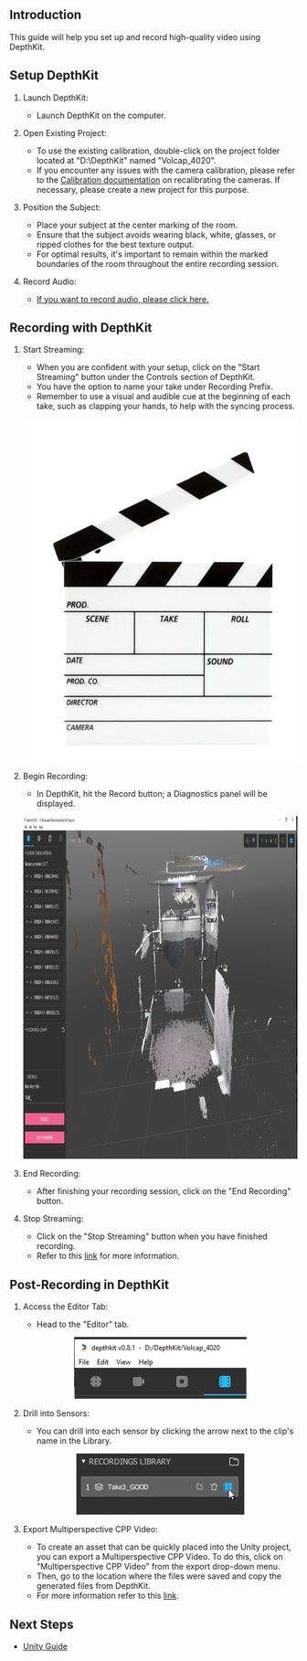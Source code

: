 ## Introduction
This guide will help you set up and record high-quality video using DepthKit.

## Setup DepthKit
1. Launch DepthKit:
   - Launch DepthKit on the computer.

2. Open Existing Project:
   - To use the existing calibration, double-click on the project folder located at "D:\DepthKit" named "Volcap_4020".
   - If you encounter any issues with the camera calibration, please refer to the [Calibration documentation](https://docs.depthkit.tv/docs/calibration) on recalibrating the cameras. If necessary, please create a new project for this purpose.

3. Position the Subject:
   - Place your subject at the center marking of the room.
   - Ensure that the subject avoids wearing black, white, glasses, or ripped clothes for the best texture output.
   - For optimal results, it's important to remain within the marked boundaries of the room throughout the entire recording session.

4. Record Audio:
   - [If you want to record audio, please click here.](reaper.md)

## Recording with DepthKit
1. Start Streaming:
   - When you are confident with your setup, click on the "Start Streaming" button under the Controls section of DepthKit.
   - You have the option to name your take under Recording Prefix.
   - Remember to use a visual and audible cue at the beginning of each take, such as clapping your hands, to help with the syncing process.
   <p align="center">
     <img src="../images/DK/cue.PNG" width="600" height="600" alt="Open Device">
   </p>

2. Begin Recording:
   - In DepthKit, hit the Record button; a Diagnostics panel will be displayed.
   <p align="center">
     <img src="../images/DK/main.PNG" width="1000" height="600" alt="Open Device"></p>

3. End Recording:
   - After finishing your recording session, click on the "End Recording" button.

4. Stop Streaming:
   - Click on the "Stop Streaming" button when you have finished recording.
   - Refer to this [link](https://docs.depthkit.tv/docs/studio-recording) for more information.

## Post-Recording in DepthKit
1. Access the Editor Tab:
   - Head to the "Editor" tab.
   <p align="center">
     <img src="../images/DK/library.PNG" width="302" height="108" alt="Open Device"></p>

2. Drill into Sensors:
   - You can drill into each sensor by clicking the arrow next to the clip's name in the Library.
   <p align="center">
     <img src="../images/DK/sensor.png" width="294" height="107" alt="Open Device"></p>

3. Export Multiperspective CPP Video:
   - To create an asset that can be quickly placed into the Unity project, you can export a Multiperspective CPP Video. To do this, click on "Multiperspective CPP Video" from the export drop-down menu.
   - Then, go to the location where the files were saved and copy the generated files from DepthKit.
   - For more information refer to this [link](https://docs.depthkit.tv/docs/exporting).

## Next Steps
- [Unity Guide](unity.md) 
